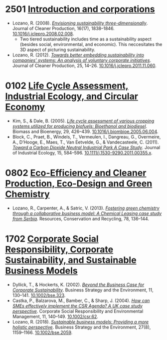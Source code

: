 # 2501 [Introduction and corporations](https://github.com/GreenVeggi/TAMBA/tree/main/IEA005/25012022)
- Lozano, R. (2008). _[Envisioning sustainability three-dimensionally](https://github.com/GreenVeggi/TAMBA/blob/main/IEA005/25012022/Lozano%202008%20Envisioning%20Sustainability%20Three-Dimensionally.md)_. Journal of Cleaner Production, 16(17), 1838–1846. [10.1016/j.jclepro.2008.02.008](https://doi.org/10.1016/j.jclepro.2008.02.008).
  - Two tiered sustainability includes time as a sustainability aspect (besides social, environmental, and economic). This neccesitates the 3D aspect of picturing sustainability.
- Lozano, R. (2012). _[Towards better embedding sustainability into companies’ systems: An analysis of voluntary corporate initiatives](https://github.com/GreenVeggi/TAMBA/blob/main/IEA005/25012022/Lozano%202012%20Towards%20Better%20Embedding%20Sustainability%20into%20Companies%E2%80%99%20Systems:%20an%20Analysis%20of%20Voluntary%20Corporate%20Initiatives.md)_. Journal of Cleaner Production, 25, 14–26. [10.1016/j.jclepro.2011.11.060](https://doi.org/10.1016/j.jclepro.2011.11.060).

# 0102 [Life Cycle Assessment, Industrial Ecology, and Circular Economy](https://github.com/GreenVeggi/TAMBA/tree/main/IEA005/01022022)
- Kim, S., & Dale, B. (2005). _[Life cycle assessment of various cropping systems utilized for producing biofuels: Bioethanol and biodiesel](https://github.com/GreenVeggi/TAMBA/blob/main/IEA005/01022022/Kim%202005%20Life%20Cycle%20Assessment%20of%20Various%20Cropping%20Systems%20Utilized%20for%20Producing%20Biofuels:%20Bioethanol%20and%20Biodiesel.md)_. Biomass and Bioenergy, 29, 426–439. [10.1016/j.biombioe.2005.06.004](https://doi.org/10.1016/j.biombioe.2005.06.004).
- Block, C., Praet, B., Windels, T., Vermeulen, I., Dangreau, G., Overmeire, A., D’Hooge, E., Maes, T., Van Eetvelde, G., & Vandecasteele, C. (2011). _[Toward a Carbon Dioxide Neutral Industrial Park A Case Study](https://github.com/GreenVeggi/TAMBA/blob/main/IEA005/01022022/Block%202011%20Toward%20a%20Carbon%20Dioxide%20Neutral%20Industrial%20Park%20%E2%80%93%20a%20Case%20Study.md)_. Journal of Industrial Ecology, 15, 584–596. [10.1111/j.1530-9290.2011.00355.x](https://doi.org/10.1111/j.1530-9290.2011.00355.x).

# 0802 [Eco-Efficiency and Cleaner Production, Eco-Design and Green Chemistry](https://github.com/GreenVeggi/TAMBA/tree/main/IEA005/08022022)
- Lozano, R., Carpenter, A., & Satric, V. (2013). _[Fostering green chemistry through a collaborative business model: A Chemical Leasing case study from Serbia](https://github.com/GreenVeggi/TAMBA/blob/main/IEA005/08022022/Lozano%202013%20Fostering%20Green%20Chemistry%20through%20a%20Collaborative%20Business%20Model:%20a%20Chemical%20Leading%20Case%20Study%20from%20Serbia.md)_. Resources, Conservation and Recycling, 78, 136–144.


# 1702 [Corporate Social Responsibility, Corporate Sustainability, and Sustainable Business Models](https://github.com/GreenVeggi/TAMBA/tree/main/IEA005/17022022)
- Dyllick, T., & Hockerts, K. (2002). _[Beyond the Business Case for Corporate Sustainability](https://github.com/GreenVeggi/TAMBA/blob/main/IEA005/17022022/Dyllick%202002%20Beyond%20the%20Business%20Case%20for%20Corporate%20Sustainability.md)_. Business Strategy and the Environment, 11, 130–141. [10.1002/bse.323](https://doi.org/10.1002/bse.323).
- Castka, P., Balzarova, M., Bamber, C., & Sharp, J. (2004). _[How can SMEs effectively implement the CSR Agenda? A UK case study perspective](https://github.com/GreenVeggi/TAMBA/blob/main/IEA005/17022022/Castka%202004%20How%20can%20SMEs%20Effectively%20Implement%20the%20CSR%20Agenda%3F%20A%20UK%20Case%20Study%20Perspective.md)_. Corporate Social Responsibility and Environmental Management, 11, 140–149. [10.1002/csr.62](https://doi.org/10.1002/csr.62).
- Lozano, R. (2018). _[Sustainable business models: Providing a more holistic perspective](https://github.com/GreenVeggi/TAMBA/blob/main/IEA005/17022022/Lozano%202018%20Sustainable%20Business%20Models:%20Providing%20a%20More%20Holistic%20Perspective.md)_. Business Strategy and the Environment, 27(8), 1159–1166. [10.1002/bse.2059](https://doi.org/10.1002/bse.2059).
